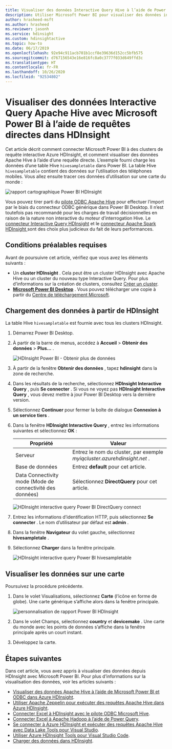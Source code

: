 ```yaml
---
title: Visualiser des données Interactive Query Hive à l’aide de Power BI dans Azure HDInsight
description: Utiliser Microsoft Power BI pour visualiser des données interactives Query Hive provenant d’Azure HDInsight
author: hrasheed-msft
ms.author: hrasheed
ms.reviewer: jasonh
ms.service: hdinsight
ms.custom: hdinsightactive
ms.topic: how-to
ms.date: 06/17/2019
ms.openlocfilehash: 92e94c911acb701b1ccf8e39636d152cc5bfb575
ms.sourcegitcommit: d767156543e16e816fc8a0c3777f033d649ffd3c
ms.translationtype: HT
ms.contentlocale: fr-FR
ms.lasthandoff: 10/26/2020
ms.locfileid: "92534802"
---
```

# <a name="visualize-interactive-query-apache-hive-data-with-microsoft-power-bi-using-direct-query-in-hdinsight"></a>Visualiser des données Interactive Query Apache Hive avec Microsoft Power BI à l’aide de requêtes directes dans HDInsight

Cet article décrit comment connecter Microsoft Power BI à des clusters de requête interactive Azure HDInsight, et comment visualiser des données Apache Hive à l’aide d’une requête directe. L’exemple fourni charge les données d’une table Hive `hivesampletable` dans Power BI. La table Hive `hivesampletable` contient des données sur l’utilisation des téléphones mobiles. Vous allez ensuite tracer ces données d’utilisation sur une carte du monde :

![rapport cartographique Power BI HDInsight](./media/apache-hadoop-connect-hive-power-bi-directquery/hdinsight-power-bi-visualization.png)

Vous pouvez tirer parti du [pilote ODBC Apache Hive](../hadoop/apache-hadoop-connect-hive-power-bi.md) pour effectuer l’import par le biais du connecteur ODBC générique dans Power BI Desktop. Il n’est toutefois pas recommandé pour les charges de travail décisionnelles en raison de la nature non interactive du moteur d’interrogation Hive. Le [connecteur Interactive Query HDInsight](./apache-hadoop-connect-hive-power-bi-directquery.md) et le [connecteur Apache Spark HDInsight ](/power-bi/spark-on-hdinsight-with-direct-connect) sont des choix plus judicieux du fait de leurs performances.

## <a name="prerequisites"></a>Conditions préalables requises
Avant de poursuivre cet article, vérifiez que vous avez les éléments suivants :

* Un **cluster HDInsight** . Cela peut être un cluster HDInsight avec Apache Hive ou un cluster du nouveau type Interactive Query. Pour plus d’informations sur la création de clusters, consultez [Créer un cluster](../hadoop/apache-hadoop-linux-tutorial-get-started.md).
* **[Microsoft Power BI Desktop](https://powerbi.microsoft.com/desktop/)** . Vous pouvez télécharger une copie à partir du [Centre de téléchargement Microsoft](https://www.microsoft.com/download/details.aspx?id=45331).

## <a name="load-data-from-hdinsight"></a>Chargement des données à partir de HDInsight

La table Hive `hivesampletable` est fournie avec tous les clusters HDInsight.

1. Démarrez Power BI Desktop.

2. À partir de la barre de menus, accédez à **Accueil** > **Obtenir des données** > **Plus...** .

    ![HDInsight Power BI - Obtenir plus de données](./media/apache-hadoop-connect-hive-power-bi-directquery/hdinsight-power-bi-open-odbc.png)

3. À partir de la fenêtre **Obtenir des données** , tapez **hdinsight** dans la zone de recherche.  

4. Dans les résultats de la recherche, sélectionnez **HDInsight Interactive Query** , puis **Se connecter** .  Si vous ne voyez pas **HDInsight Interactive Query** , vous devez mettre à jour Power BI Desktop vers la dernière version.

5. Sélectionnez **Continuer** pour fermer la boîte de dialogue **Connexion à un service tiers** .

6. Dans la fenêtre **HDInsight Interactive Query** , entrez les informations suivantes et sélectionnez **OK** :

    |Propriété | Valeur |
    |---|---|
    |Serveur |Entrez le nom du cluster, par exemple *myiqcluster.azurehdinsight.net* .|
    |Base de données |Entrez **default** pour cet article.|
    |Data Connectivity mode (Mode de connectivité des données) |Sélectionnez **DirectQuery** pour cet article.|

    ![HDInsight interactive query Power BI DirectQuery connect](./media/apache-hadoop-connect-hive-power-bi-directquery/hdinsight-interactive-query-power-bi-connect.png)

7. Entrez les informations d’identification HTTP, puis sélectionnez **Se connecter** . Le nom d’utilisateur par défaut est **admin** .

8. Dans la fenêtre **Navigateur** du volet gauche, sélectionnez **hivesampletale** .

9. Sélectionnez **Charger** dans la fenêtre principale.

    ![HDInsight interactive query Power BI hivesampletable](./media/apache-hadoop-connect-hive-power-bi-directquery/hdinsight-interactive-query-power-bi-hivesampletable.png)

## <a name="visualize-data-on-a-map"></a>Visualiser les données sur une carte

Poursuivez la procédure précédente.

1. Dans le volet Visualisations, sélectionnez **Carte** (l’icône en forme de globe). Une carte générique s’affiche alors dans la fenêtre principale.

    ![personnalisation de rapport Power BI HDInsight](./media/apache-hadoop-connect-hive-power-bi-directquery/hdinsight-power-bi-customize.png)

2. Dans le volet Champs, sélectionnez **country** et **devicemake** . Une carte du monde avec les points de données s’affiche dans la fenêtre principale après un court instant.

3. Développez la carte.

## <a name="next-steps"></a>Étapes suivantes
Dans cet article, vous avez appris à visualiser des données depuis HDInsight avec Microsoft Power BI.  Pour plus d’informations sur la visualisation des données, voir les articles suivants :

* [Visualiser des données Apache Hive à l’aide de Microsoft Power BI et ODBC dans Azure HDInsight](../hadoop/apache-hadoop-connect-hive-power-bi.md). 
* [Utiliser Apache Zeppelin pour exécuter des requêtes Apache Hive dans Azure HDInsight](../interactive-query/hdinsight-connect-hive-zeppelin.md).
* [Connecter Excel à HDInsight avec le pilote ODBC Microsoft Hive](../hadoop/apache-hadoop-connect-excel-hive-odbc-driver.md).
* [Connecter Excel à Apache Hadoop à l’aide de Power Query](../hadoop/apache-hadoop-connect-excel-power-query.md).
* [Se connecter à Azure HDInsight et exécuter des requêtes Apache Hive avec Data Lake Tools pour Visual Studio](../hadoop/apache-hadoop-visual-studio-tools-get-started.md).
* [Utiliser Azure HDInsight Tools pour Visual Studio Code](../hdinsight-for-vscode.md).
* [Charger des données dans HDInsight](./../hdinsight-upload-data.md).